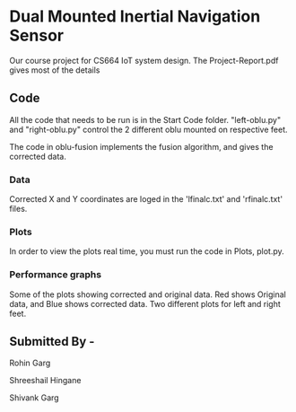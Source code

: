 # Dual Mounted Inertial Navigation Sensor

Our course project for CS664 IoT system design. The Project-Report.pdf gives most of the details

## Code

All the code that needs to be run is in the Start Code folder. "left-oblu.py" and "right-oblu.py" control the 2 different oblu mounted on respective feet.

The code in oblu-fusion implements the fusion algorithm, and gives the corrected data.

### Data

Corrected X and Y coordinates are loged in the 'lfinalc.txt' and 'rfinalc.txt' files.

### Plots

In order to view the plots real time, you must run the code in Plots, plot.py.

### Performance graphs

Some of the plots showing corrected and original data. Red shows Original data, and Blue shows corrected data. 
Two different plots for left and right feet.

## Submitted By -

Rohin Garg

Shreeshail Hingane

Shivank Garg